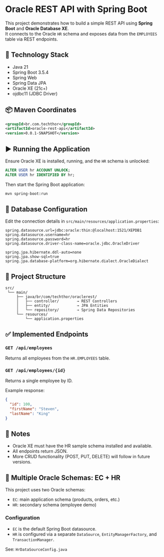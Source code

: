 
# Oracle REST API with Spring Boot

This project demonstrates how to build a simple REST API using **Spring Boot** and **Oracle Database XE**.  
It connects to the Oracle `HR` schema and exposes data from the `EMPLOYEES` table via REST endpoints.

## 🔧 Technology Stack

- Java 21
- Spring Boot 3.5.4
- Spring Web
- Spring Data JPA
- Oracle XE (21c+)
- ojdbc11 (JDBC Driver)

## 📦 Maven Coordinates

```xml
<groupId>br.com.techthor</groupId>
<artifactId>oracle-rest-api</artifactId>
<version>0.0.1-SNAPSHOT</version>
```

## ▶️ Running the Application

Ensure Oracle XE is installed, running, and the `HR` schema is unlocked:

```sql
ALTER USER hr ACCOUNT UNLOCK;
ALTER USER hr IDENTIFIED BY hr;
```

Then start the Spring Boot application:

```bash
mvn spring-boot:run
```

## 🔗 Database Configuration

Edit the connection details in `src/main/resources/application.properties`:

```properties
spring.datasource.url=jdbc:oracle:thin:@localhost:1521/XEPDB1
spring.datasource.username=hr
spring.datasource.password=hr
spring.datasource.driver-class-name=oracle.jdbc.OracleDriver

spring.jpa.hibernate.ddl-auto=none
spring.jpa.show-sql=true
spring.jpa.database-platform=org.hibernate.dialect.OracleDialect
```

## 📂 Project Structure

```
src/
 └── main/
     ├── java/br/com/techthor/oraclerest/
     │   ├── controller/        → REST Controllers
     │   ├── entity/            → JPA Entities
     │   └── repository/        → Spring Data Repositories
     └── resources/
         └── application.properties
```

## ✅ Implemented Endpoints

### `GET /api/employees`

Returns all employees from the `HR.EMPLOYEES` table.

### `GET /api/employees/{id}`

Returns a single employee by ID.

Example response:

```json
{
  "id": 100,
  "firstName": "Steven",
  "lastName": "King"
}
```

## 📌 Notes

- Oracle XE must have the HR sample schema installed and available.
- All endpoints return JSON.
- More CRUD functionality (POST, PUT, DELETE) will follow in future versions.


## 🔄 Multiple Oracle Schemas: EC + HR

This project uses two Oracle schemas:

- `EC`: main application schema (products, orders, etc.)
- `HR`: secondary schema (employee demo)

### Configuration
- `EC` is the default Spring Boot datasource.
- `HR` is configured via a separate `DataSource`, `EntityManagerFactory`, and `TransactionManager`.

See: `HrDataSourceConfig.java`
